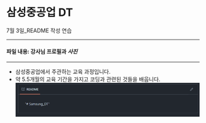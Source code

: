 # 삼성중공업 DT
 7월 3일_README 작성 연습

---
#### 파일 내용:  강사님 프로필과 *사진*

---
- 삼성중공업에서 주관하는 교육 과정입니다.
- 약 5.5개월의 교육 기간을 가지고 코딩과 관련된 것들을 배웁니다.
![이미지](https://github.com/sueee06/Samsung_DT/blob/main/%EC%BA%A1%EC%B2%98.PNG)
